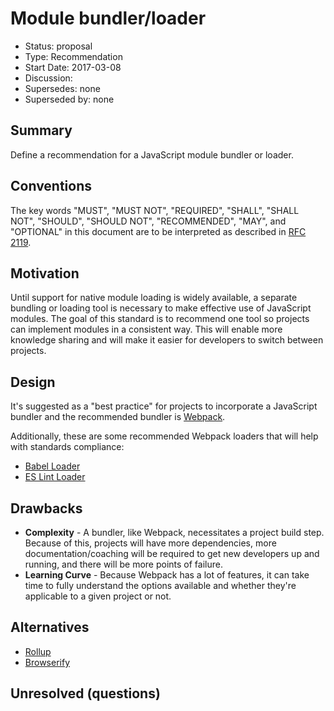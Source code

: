 # Module bundler/loader

  - Status: proposal
  - Type: Recommendation
  - Start Date: 2017-03-08
  - Discussion:
  - Supersedes: none
  - Superseded by: none


## Summary
[Summary]: #summary

Define a recommendation for a JavaScript module bundler or loader.


## Conventions
[Conventions]: #conventions

The key words "MUST", "MUST NOT", "REQUIRED", "SHALL", "SHALL NOT", "SHOULD",
"SHOULD NOT", "RECOMMENDED", "MAY", and "OPTIONAL" in this document are to be
interpreted as described in [RFC 2119](http://tools.ietf.org/html/rfc2119).


## Motivation
[Motivation]: #motivation

Until support for native module loading is widely available, a separate bundling
or loading tool is necessary to make effective use of JavaScript modules. The goal
of this standard is to recommend one tool so projects can implement modules in a
consistent way. This will enable more knowledge sharing and will make it easier for
developers to switch between projects.


## Design
[Design]: #design

It's suggested as a "best practice" for projects to incorporate a JavaScript bundler and the recommended bundler is [Webpack](https://webpack.js.org/).

Additionally, these are some recommended Webpack loaders that will help with standards compliance:

  - [Babel Loader](https://github.com/babel/babel-loader)
  - [ES Lint Loader](https://github.com/MoOx/eslint-loader)


## Drawbacks
[Drawbacks]: #drawbacks

  - **Complexity** - A bundler, like Webpack, necessitates a project build step. Because of this, projects will have more dependencies, more documentation/coaching will be required to get new developers up and running, and there will be more points of failure.
  - **Learning Curve** - Because Webpack has a lot of features, it can take time to fully understand the options available and whether they're applicable to a given project or not.


## Alternatives
[Alternatives]: #alternatives

  - [Rollup](https://rollupjs.org/)
  - [Browserify](http://browserify.org/)


## Unresolved (questions)
[Unresolved]: #unresolved-questions
